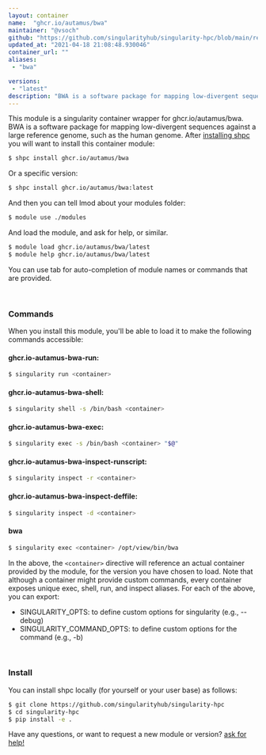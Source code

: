 ```yaml
---
layout: container
name:  "ghcr.io/autamus/bwa"
maintainer: "@vsoch"
github: "https://github.com/singularityhub/singularity-hpc/blob/main/registry/ghcr.io/autamus/bwa/container.yaml"
updated_at: "2021-04-18 21:08:48.930046"
container_url: ""
aliases:
 - "bwa"

versions:
 - "latest"
description: "BWA is a software package for mapping low-divergent sequences against a large reference genome, such as the human genome."
---
```


This module is a singularity container wrapper for ghcr.io/autamus/bwa.
BWA is a software package for mapping low-divergent sequences against a large reference genome, such as the human genome.
After [installing shpc](#install) you will want to install this container module:

```bash
$ shpc install ghcr.io/autamus/bwa
```

Or a specific version:

```bash
$ shpc install ghcr.io/autamus/bwa:latest
```

And then you can tell lmod about your modules folder:

```bash
$ module use ./modules
```

And load the module, and ask for help, or similar.

```bash
$ module load ghcr.io/autamus/bwa/latest
$ module help ghcr.io/autamus/bwa/latest
```

You can use tab for auto-completion of module names or commands that are provided.

<br>

### Commands

When you install this module, you'll be able to load it to make the following commands accessible:

#### ghcr.io-autamus-bwa-run:

```bash
$ singularity run <container>
```

#### ghcr.io-autamus-bwa-shell:

```bash
$ singularity shell -s /bin/bash <container>
```

#### ghcr.io-autamus-bwa-exec:

```bash
$ singularity exec -s /bin/bash <container> "$@"
```

#### ghcr.io-autamus-bwa-inspect-runscript:

```bash
$ singularity inspect -r <container>
```

#### ghcr.io-autamus-bwa-inspect-deffile:

```bash
$ singularity inspect -d <container>
```


#### bwa
       
```bash
$ singularity exec <container> /opt/view/bin/bwa
```



In the above, the `<container>` directive will reference an actual container provided
by the module, for the version you have chosen to load. Note that although a container
might provide custom commands, every container exposes unique exec, shell, run, and
inspect aliases. For each of the above, you can export:

 - SINGULARITY_OPTS: to define custom options for singularity (e.g., --debug)
 - SINGULARITY_COMMAND_OPTS: to define custom options for the command (e.g., -b)

<br>
  
### Install

You can install shpc locally (for yourself or your user base) as follows:

```bash
$ git clone https://github.com/singularityhub/singularity-hpc
$ cd singularity-hpc
$ pip install -e .
```

Have any questions, or want to request a new module or version? [ask for help!](https://github.com/singularityhub/singularity-hpc/issues)